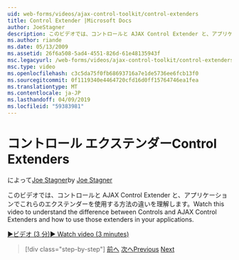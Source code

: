 ```yaml
---
uid: web-forms/videos/ajax-control-toolkit/control-extenders
title: Control Extender |Microsoft Docs
author: JoeStagner
description: このビデオでは、コントロールと AJAX Control Extender と、アプリケーションでこれらのエクステンダーを使用する方法の違いを理解します。
ms.author: riande
ms.date: 05/13/2009
ms.assetid: 26f6a508-5ad4-4551-826d-61e48135943f
msc.legacyurl: /web-forms/videos/ajax-control-toolkit/control-extenders
msc.type: video
ms.openlocfilehash: c3c5da75f0fb68693716a7e1de5736ee6fcb13f0
ms.sourcegitcommit: 0f1119340e4464720cfd16d0ff15764746ea1fea
ms.translationtype: MT
ms.contentlocale: ja-JP
ms.lasthandoff: 04/09/2019
ms.locfileid: "59383981"
---
```

# <a name="control-extenders"></a><span data-ttu-id="70bc6-103">コントロール エクステンダー</span><span class="sxs-lookup"><span data-stu-id="70bc6-103">Control Extenders</span></span>

<span data-ttu-id="70bc6-104">によって[Joe Stagner](https://github.com/JoeStagner)</span><span class="sxs-lookup"><span data-stu-id="70bc6-104">by [Joe Stagner](https://github.com/JoeStagner)</span></span>

<span data-ttu-id="70bc6-105">このビデオでは、コントロールと AJAX Control Extender と、アプリケーションでこれらのエクステンダーを使用する方法の違いを理解します。</span><span class="sxs-lookup"><span data-stu-id="70bc6-105">Watch this video to understand the difference between Controls and AJAX Control Extenders and how to use those extenders in your applications.</span></span>

[<span data-ttu-id="70bc6-106">&#9654;ビデオ (3 分)</span><span class="sxs-lookup"><span data-stu-id="70bc6-106">&#9654; Watch video (3 minutes)</span></span>](https://channel9.msdn.com/Blogs/ASP-NET-Site-Videos/control-extenders)

> [!div class="step-by-step"]
> <span data-ttu-id="70bc6-107">[前へ](utilize-the-ajax-rating-control-in-the-aspnet-toolkit.md)
> [次へ](color-picker.md)</span><span class="sxs-lookup"><span data-stu-id="70bc6-107">[Previous](utilize-the-ajax-rating-control-in-the-aspnet-toolkit.md)
[Next](color-picker.md)</span></span>
